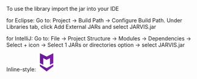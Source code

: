 To use the library import the jar into your IDE

for Eclipse:
Go to: Project → Build Path → Configure Build Path. Under Libraries tab, click Add External JARs and select JARVIS.jar 

[logo]: https://github.com/nivshalomlom/Markdown/blob/main/Intellij_Example.png

for IntelliJ:
Go to: File → Project Structure → Modules → Dependencies → Select + icon → Select 1 JARs or directories option → select JARVIS.jar 

Inline-style: 
![alt text](https://github.com/adam-p/markdown-here/raw/master/src/common/images/icon48.png "Logo Title Text 1")
